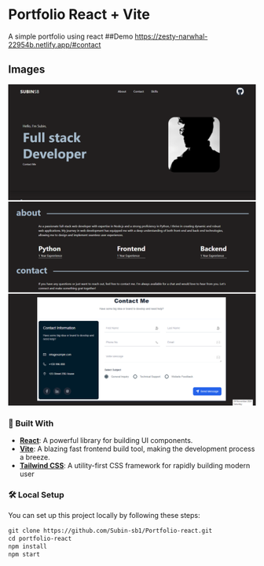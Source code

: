 # Portfolio React + Vite

A simple portfolio using react
##Demo
https://zesty-narwhal-22954b.netlify.app/#contact
## Images
![text](./others/f.png)
![text](./others/s.png)
![text](./others/t.png)



### 🔧 Built With

- [**React**](https://react.dev/): A powerful library for building UI components.
- [**Vite**](https://vitejs.dev/): A blazing fast frontend build tool, making the development process a breeze.
- [**Tailwind CSS**](https://tailwindcss.com/): A utility-first CSS framework for rapidly building modern user 


### 🛠️ Local Setup

You can set up this project locally by following these steps:

```
git clone https://github.com/Subin-sb1/Portfolio-react.git
cd portfolio-react
npm install
npm start
```
